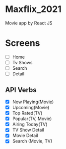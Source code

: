 # Maxflix_2021
Movie app by React JS

# Screens

  - [ ] Home
  - [ ] Tv Shows
  - [ ] Search
  - [ ] Detail

## API Verbs

 - [x] Now Playing(Movie)
 - [x] Upcoming(Movie)
 - [x] Top Rated(TV)
 - [x] Popular(TV, Movie)
 - [x] Airing Today(TV)
 - [x] TV Show Detail
 - [x] Movie Detail
 - [x] Search (Movie, TV)